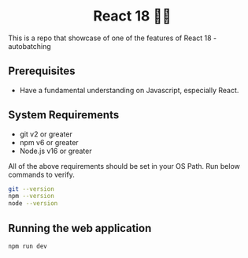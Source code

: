 <h1 align="center">React 18 👨‍💻</h1>

This is a repo that showcase of one of the features of React 18 - autobatching

## Prerequisites

- Have a fundamental understanding on Javascript, especially React.

## System Requirements

- git v2 or greater
- npm v6 or greater
- Node.js v16 or greater

All of the above requirements should be set in your OS Path. Run below commands to verify.

```bash
git --version
npm --version
node --version
```

## Running the web application

```npm
npm run dev
```
